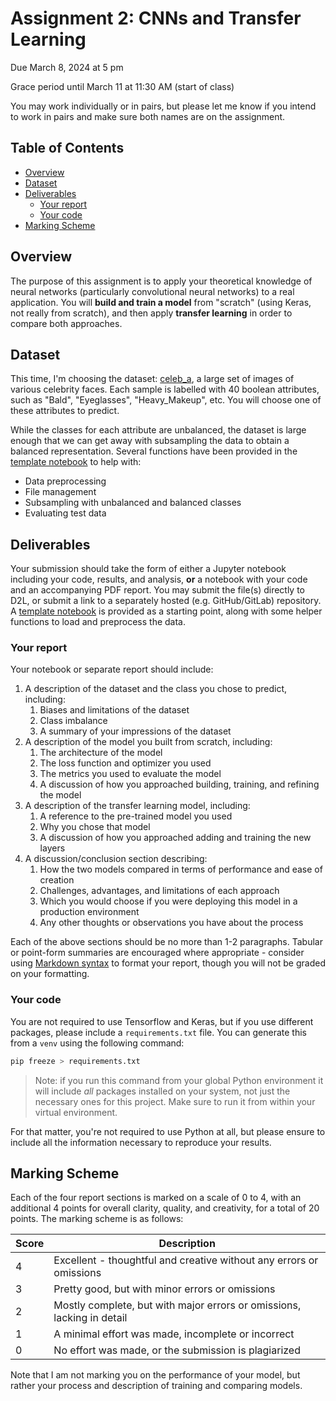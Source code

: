 # Assignment 2: CNNs and Transfer Learning
Due March 8, 2024 at 5 pm

Grace period until March 11 at 11:30 AM (start of class)

You may work individually or in pairs, but please let me know if you intend to work in pairs and make sure both names are on the assignment.

## Table of Contents <!-- omit in toc -->
- [Overview](#overview)
- [Dataset](#dataset)
- [Deliverables](#deliverables)
    - [Your report](#your-report)
    - [Your code](#your-code)
- [Marking Scheme](#marking-scheme)

## Overview
The purpose of this assignment is to apply your theoretical knowledge of neural networks (particularly convolutional neural networks) to a real application. You will **build and train a model** from "scratch" (using Keras, not really from scratch), and then apply **transfer learning** in order to compare both approaches.

## Dataset
This time, I'm choosing the dataset: [celeb_a](https://www.tensorflow.org/datasets/catalog/celeb_a), a large set of images of various celebrity faces. Each sample is labelled with 40 boolean attributes, such as "Bald", "Eyeglasses", "Heavy_Makeup", etc. You will choose one of these attributes to predict.

While the classes for each attribute are unbalanced, the dataset is large enough that we can get away with subsampling the data to obtain a balanced representation. Several functions have been provided in the [template notebook](a2_template.ipynb) to help with:
- Data preprocessing
- File management
- Subsampling with unbalanced and balanced classes
- Evaluating test data

## Deliverables
Your submission should take the form of either a Jupyter notebook including your code, results, and analysis, **or** a notebook with your code and an accompanying PDF report. You may submit the file(s) directly to D2L, or submit a link to a separately hosted (e.g. GitHub/GitLab) repository. A [template notebook](a2_template.ipynb) is provided as a starting point, along with some helper functions to load and preprocess the data.

### Your report
Your notebook or separate report should include:
1. A description of the dataset and the class you chose to predict, including:
    1. Biases and limitations of the dataset
    2. Class imbalance
    3. A summary of your impressions of the dataset
2. A description of the model you built from scratch, including:
    1. The architecture of the model
    2. The loss function and optimizer you used
    3. The metrics you used to evaluate the model
    4. A discussion of how you approached building, training, and refining the model
3. A description of the transfer learning model, including:
    1. A reference to the pre-trained model you used
    2. Why you chose that model
    3. A discussion of how you approached adding and training the new layers
4. A discussion/conclusion section describing:
    1. How the two models compared in terms of performance and ease of creation
    2. Challenges, advantages, and limitations of each approach
    3. Which you would choose if you were deploying this model in a production environment
    4. Any other thoughts or observations you have about the process
   
Each of the above sections should be no more than 1-2 paragraphs. Tabular or point-form summaries are encouraged where appropriate - consider using [Markdown syntax](https://www.markdownguide.org/basic-syntax/) to format your report, though you will not be graded on your formatting.

### Your code
You are not required to use Tensorflow and Keras, but if you use different packages, please include a `requirements.txt` file. You can generate this from a `venv` using the following command:

```bash
pip freeze > requirements.txt
```

> Note: if you run this command from your global Python environment it will include *all* packages installed on your system, not just the necessary ones for this project. Make sure to run it from within your virtual environment.

For that matter, you're not required to use Python at all, but please ensure to include all the information necessary to reproduce your results.

## Marking Scheme

Each of the four report sections is marked on a scale of 0 to 4, with an additional 4 points for overall clarity, quality, and creativity, for a total of 20 points. The marking scheme is as follows:

| Score | Description                                                            |
| ----- | ---------------------------------------------------------------------- |
| 4     | Excellent - thoughtful and creative without any errors or omissions    |
| 3     | Pretty good, but with minor errors or omissions                        |
| 2     | Mostly complete, but with major errors or omissions, lacking in detail |
| 1     | A minimal effort was made, incomplete or incorrect                     |
| 0     | No effort was made, or the submission is plagiarized                   |

Note that I am not marking you on the performance of your model, but rather your process and description of training and comparing models.